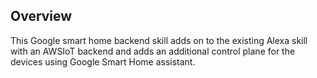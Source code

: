 ## Overview
This Google smart home backend skill adds on to the existing Alexa skill with an AWSIoT backend and adds an additional control plane for the devices using Google Smart Home assistant.
